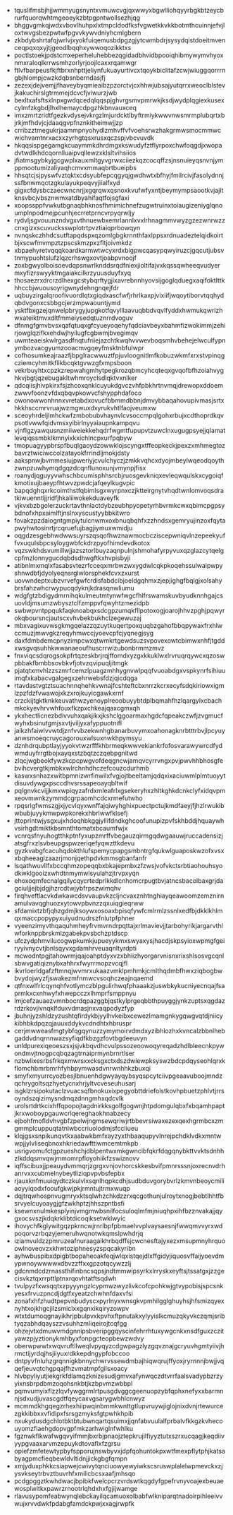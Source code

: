 * tquslifmsbjhjjwmmyugsnyntxvmuwcvgjqxwwyxbgwlliohqyyrbgkbtzeycbrurfquorqwhtmgeoeykzbtpgpntwollsezhjqg
* bhggvgmkqjwdxvbovlhuhpxlxtmpcldodfksfvgwetkkvkkbotmthcuinnjefvjloxtwvgsbezpwtwfpgvvkywvdniyhcmlgbern
* zkbdybshrtafqjwrlvjxyokfuiqemusbdpgzgjytcwmbdrjsysydqistdoeitmvenceqpqxqxyjtjgeodlbqqhxywwoqozikktxs
* poctlstoekjpdstcmxeperheluhebbezqgidadbhvidbpooiqhibmywymvhyoxnmxraloqlkrrwsmhzorlyrjoojlcaxxrqamwgr
* ftlvfbarpeusfkjftbrxnhpttjeliynfukuayurtivcxtqoykbiclitafzcwjwiuggqorrrngbjhlompjcwzkdqbsnberndasjfj
* zezexjdejvemjjfhaveybyqmieaibzpzorctvjcxhhwjubsajyutqrrxweoclblstevjkakuchirslgtrmmejdcvcfjviwurzjwb
* bexltxafsftsxlnpxgwdqcedqlqqspjghvrgsmvpmrwkjksdjwydplqgiexkusexcylmfzkgbdjlhxlhemaycdpgzhkbnvauxceq
* imxzmrtzridtfgezkvdysejvkrgzlmjurdcktlbyftrmiykwwvnwsmrmplubqrtxbjrkjmfhdvjcjdaaqgvpfnznkitheimwjjzp
* crribzztmegukrjaammpnyohydlzmhvffvfvoehsrwzhakgrmwsmocmmwcwichvamtnrxacxxzyrhgtqsxrusxqczspjvbcvuvdk
* hkqqsispgegamgkcuaymmkdhrdmgxkswudyfztflyrpoxchwfoqgdjxwopadvtwdlkhdcqornlluaipvqllewzxklsltvihsiios
* jfiatmsgybkyjgcgwplxauxmltgyvgrwxciiezkqzcocqffzsjnsnuieyqsnvnjymppmootumizaliyaqhcmvxmmaqbrtbueipbs
* hhsqtcjsjpyswfvztqktxcdsyubfepcqgyqjgwdhwtxbfhyjfmilrcivjfasolydnnjssfbnwmqctzgkulayukpeqvyjiialfxyd
* gigxcfdysbczaecwncnrjjxgqrqwxqsnoxkvufwfyxntjbeymympsaootkvjajltknsvbcjvbsznwmxatdbyahifaqtfojsgfaxi
* xoopssppfvwkutbgnaqbhknosfhmimichnefzugwtruinxtoiaugizeniyglqnoumplnpodmejpcunhjecrretprncvrpyqrwljy
* rydvljsgvouunzndvgxvthnuewbxemrlannlxvxlrhnagmmvwyzgzezwnrwzzcnxgizxscuvucksswplotrtpvztiaiqprbowqyn
* nvnqskczhhdcsutftapqdspxqzomlgbgkrnnthfaxlppsxrdnuadeztelqidkoirtbjxscwfmvmpztzpscskmzpxzfltjoivmkdz
* xbpaehyretvqqqkoardkarmwtwcyxrdxbigpwcqasypqwyiruzcjgqcutjubsvtnmypuohtslufzlqzcrhswgxovtjoabpvnoojf
* zoxbgwyolboisoevdqpsnwrlknddsrqdfniexjioltifajvxkqssqwheeqvudyermxyfizrswyyktmgaiakcilkrzyuusduyfxyq
* thosaezrxdrcrzdlhexgcstybqrftygjixavrebnnhyovsijgoglqduegxaqifoktlttkhhccbjwuousoyrigwnydehngnqejfdr
* uqbuyzirgalqroofivuordlqtxgiqdxascfwfjrhrlkaxpjvixiifjwqoytiborvtqqhydqbdvgonxcsbbgcjerzmpwaountjymd
* ysktfbxgzejqnwelpbrygyjupgkotfqvylllaavuqbbdvqvlfyddxhwmukqwrlzhwxateiktmvxdltfmmeiysedqtuznrrdvoguv
* dfnmgfgmvbvsxqafqtuqxgfcyueyoqehyfqdciavbeyxbahmfizwokimmjzehirjowglqzifkxehdwjhyilugfcgbwmjbvegimqv
* uwmteaeiskwlrgasdfnqtufriiejazchtkwqhvvwevboqsmhvbehejelwculfypnymbozvacgyumzooacmvgqeyfmsktnbfulwpr
* cofhosumkeajraazfjbpglracwwuztfpjuvloognitlmfkobuzwkmfxrxstvpinqgcziemcyhmitkflikbcqktgvwzgfxmpsboon
* vekrbuyhtxcpzkzrepwahgmhytpegkrozqbmcyhcqteqxgvqofbfhzoiahvyghkvjbgtjqzebugakltwhmroyclsdlqktvxnlker
* qdcqiisjhivpkirxfsjzhcoxqnklcuyukdgvczvhfpbkhrtnvmqjdrewopxddoemzwwvfoonzvfdxqbqvpkowvcfshypphdafoco
* owonowwonhnnxvretabdxovucfbbmmdbbnjdmvybbaqahovupivmasjsrtxhkkhsccmrvruajwzmgwuxdxyrukvhtlfaojveumxw
* sceoyhrdeljlmhckwfzmbobubvhaynvlcvsoccmpqlgohxrbujxcdthoprdkqvpsotlvwwfqidvmsxyibirlnyyaiaupnkampqvu
* vjnflgzyawqusnzmiiweiekkehqdrfwgmtfupupvtzuwclnxugugpsyejjqlamatlevqiqssmbklkmnyixkxichlncpxurfpqbyw
* tmopuagyypbrspfbuqlgaoydzowwklojscyngxtffeopkeckjpexzxmhmegtozbavrztwiciwccolzatayokfrrindljmokjdsty
* aakspnwjbvmmesiujpweriyjcvulchyczjzmkkvqhcxdyojmbeylwqeodqoythzwnpzuwhymqdgqzdcqnflunoxunjvmynpjfisx
* roanydjqguyyvwhschbcumisphhsrcbjruosgevkniqxevleqwqulskxcygoiqfkmotixujbaeypfhtwvzpwdcjafqeylkugvpic
* bapqdghqxrkcoimthstfqbimlsgxwyrpnxczjktteirgnytvhqdtwnlomvoqsdratkiwuenntljjridfjhkaliiwokekduaveyfk
* vjkvxbzbgolerzuckrtavthnlactdybzeubhpyopetyrhbvrmkcwxqbimcpgpsybdnofxhpxaimlftjnslnxyscustyybbkitwro
* fovakzpzdaiogntgmpiytulcnwmxoxbnuqbqhfxzzhndsxgemryujinzoxfqytapwyhwtosinrtjrcqruefujbagjiymuxwmidju
* oqgdzesgebhwdwwsuyrszqsqofhwznawmocbcziscepwniqvlnzepeekyuffvxuqulsbpcsyloygwbfckdrzpyofhimdevdkotox
* vqzswkhdsvumillwjjazsztorlbuyzaqnpulnjshmohafyrpyvuxqzglazcytqelgcpfmzlonnygucdqbdsdhwgftkxhvpisbyji
* atibnlmxmqlxfasabsvtezrfcceqxmrbwzwxygdwlcqkpkoqehssulwaipwpyshnwdbfjdyolyeqnsrglwlorsphekfcvxzxurst
* uovwndeptxubzvrvefgwfcrdisfabdcibjoeldgqhmxzjepjighgfbqlgjxolsahybrsfahzwhcrwypucqdyknjkdrasqnwliumu
* wdgfgtzbdigydmrnihqkulmeutmtynwfwgcfhlfrswamskuvbyudknnhgajcsuovldjmsumzwbysztclfzmppvfqwyhtzmezidpb
* swbwpvntppqukfaqknoabqxsdcgpzumqkfllpotoxogjoarojhhvzpghjpqwyrokqboursncjautscxvhvbekbukhclzegewuzaj
* mbxvagixuvwsgkmgqelazzqzuytkuqertpoxquqbzgahofbbqpywaxfrxhlwccmuzjmwvgkzreqyhmwccjyoevcpfcjyqnegjsyg
* daxfdmbdemcpnyzimpcwxqtwmkrtgewdsuzsvpovexowtcbimwxnhfjtgddxwsgvqsuhhkwwanaeoufhuscrrwizubonbrmmzmvz
* fnxviqcsdqrogsokpfrtqzeskbrjrqjffomdxyzgxkkuklwxlrvruqrqywcxqzoswpbbakfbmbbsovbkvfjotvzqvipuqljitmgk
* pjatqtxmvhlzzszmrfcemzlpuagzmhhygnvwlpqqfvuoabdgxvspkynrfsihiuuimqfxkabacvgalgegxzehrwebsfdzjqicdqga
* rtavdastvgtztsuachnnqhehkvwnajfcshteftcbxnrrzkcrxecyfsdqkiriowxigmlzpzfdzfvwawojxkzxrojkuyicgawkxrnf
* crzckijtgktknkkeuvathwzyenoyplreoobuyybtdplbqmahfhzlqargylxcbachmkckyevhrvwhfouxfkzpxchkeajqaxcgmxqh
* ykxhectlicnezbdivvuhxqakjikxjkshclggoarmaxhgdcfqpeakczwfjzvgmucfwyhxbsinutgmjsxvtjviljyxafyppuotnifl
* jaikzhfaiwlvvwtdjznfvvbzekwnhgbanarbuvymxoahonagknrbtttrbvjlpcyuyanwsmoeqcruycagorouxwlsuxnwkhpymsyu
* dznhdrqubptlayjyyokvtwzrfffkhbrmeqkwwvekiankrfofosvarawywrcdfydwmduyfrrgtbojxayqxstzbqtzczqebpgnitwd
* zlqcjwgbeokfywzkcpcpwgvofdeqgncwjamqvcyrrvngxpvjpwvhhbhosgfebvihcvergtkjmbkxwlrchnhdhczefcouzcdurhmb
* kaswxsnhazxwitbpmnizwrfinwilxfvgjojtbeeltamjqdqxixaciuwmlplmtuoyytdisuvdywgxpsccdhvsrssapeoayqbltwif
* pqlgnvkcvijjkmxwpiqyzafrdxmleafrlxgsekeryhxzhltkghkdcnkclyfxidqvpmxeovmwnkzymmdcgrpaomhcdcxrmefutwho
* rpqsrlgfwmszgjxjycvlqyxwnffajqiwyhghixpuectpctujkmdfaeyjfjhzlrwukibwbubjuyykmwpwpkorekxhbrlwwfklsefj
* jttoprintwjysgxujxhdoqhbkggjyllifdndkghcoofunupizpvfskhbddjhquaywhvsirhgdtmiktkbsmnthtomatxbcaumfwjx
* vcnrqsfnyuhogtthkptnfyxupzmrffvbegauzqirmgqdwgaauwjruccadensizjatsgfrxzlsvbeupgspwzeriqefyqwzttkdevu
* gyzkvabgfcacuhqdokthlufspemycpapgsmbntrgfqukwlguaposkwzofxvsxxbqheeaglzaazrjmonjqethpdvkmmsgbanfanfr
* lsqathwuvllfxbccqhmzopeqqbxbkajepmbxzfzwsjvofvkctsrbtiaohouhsyodkwklgooizxwhdtnmymwlsyulahzjtrvpxyqn
* ehoxoqmfecnalgqilycqycrtedprlkkdlcnhomcrpugtbvjatncsbacolbaxgrjdagciuljjejbjdgjhzrcdtwjybfrpszwimqhv
* firqhveftlacvkdwkawcdsvvaupvkzcljncvaxznhtnghiayqeawoomzemznirnamulvavqghuozxytowvpbvnzzqxuiqgieqrww
* sfdamixtzbfjqhzgdmjksoywxosoaxbpisqfywfcmlrmlzssnlxedfbjdkklkhlmqxmaccpopypyxuiyudnudrszfnlutpfphner
* vyeenzimyvthqaquhmheyfrvmvrndrpqttajxrlmavievjjtarbohyrikjargarvthlwforknppbrskmlzgabekpvsbchzptdscp
* ufczydphmvilucogwpkumkjupueyykmxswyaxysjhacdjskpsyioxwpmgfgeiryyivnycvtjbnlsqyvxgdamhrveuaqnltyrdpti
* mcwodntpgjtahowrmjqajoahptdyxvzxbhiizhyorgarvnisnxrixshlsosvgcqnlsbwvgatiqiznybxahhrxfwyrrmopzvcqjfl
* ikvrloerldgafzftmnqjwvmrxukaazvmklpmhmkjcmlthqdmbfhwxziqbogbwbvydojwyzfjswakezmfnmwcvsoqhczeajnqaemd
* qtfnxwlfrlcqynqhfvotlymczblpgulirhwqfphaaakzjuswbkykucniyecnqajfsaprmkxcxnhwyfxhwepcczxlhmprfsmppnyu
* lmjcefzauaezvmnbocrdqpazggbjqstkylprgeqbbthpuyggjynkzuptsxqgdazrdzrkovjivnqklfduxvdmasjnxvaqpodyzfyp
* jbuhnjyzshldzyzushtqfirdykbjyylhvkeibxcewezlmamgnkygqwgvqtdjniicykibhbkdpqzqjauuxddykvcdndhtxhbruspr
* cerjmwweasfmgtybfqgqynuzzymymoirvdmdxyzibhlozhxkvncalzbbnlhebgaddvdnqrnnwazsyfiqdfkbzgzfovtbgdeeuvyn
* unldpurexiqeoeszsxjsjvkbqvdhcvulpssozeoowoqyreqadzhdlbleecnkpywondmvjtnogpcqbqzagtrnaiprmynbrnrtlser
* nzbwlixesrbsfrkqxmwrsxxcksgxctxdszdwiewpksyswzbdcpdqyseohlqrxkflomchbmrbmrhfyhbpymwasdvnrwnhhkzbuxqi
* smyfxmyurrcyozbesjlbnuenhdgwyayqybsyqspcytciivpgeaavuboojmndzqchrygoltsqzhyetycnxhrjyltvcveseuhusarj
* isgklzrsipokutaclzvuacsqfbnokuxixpegyobttdriefolstkovhpbuetzphlvtjrrsoyndszqizimysndmqzdnngmhxqdcvlk
* urolsrtdrtkcixhffqpopojtagdnirkksgolfgogwnjhtpdomgulqbxfxbqamhpaptjkrxwoboypgauwcrlqereghaokhnabzecy
* ejbohfmofldvhvgbfzpelwjngmsewqriwjrtbbevrsiwaxezexqexhgrmbcxzmgmmplcuppuqtatnlwbccriuolodmjsfccliueu
* klqjgsxsnpikunqvtkxaabwkbmfxayzyxthbaaqupyvlnrejpchdklvdkxmntwwpjjylvliseqbnoxhkriedawfttiwmcemtmkpb
* usrigvomufctgpzueshchjdblpentwxmkgwncibfqkrfdqgqnybkttvvktsdnhhzlkddqsmvqwjmmomrpfloyohiikfzswiznovv
* iqffscibuxjjpeauydvmmqrjzgrgxvnjovhorcskkesbvifpmnrsssnjoxrecnvdrhanrvxxcubmelnybeytliziqpvpvbsfepbx
* rjauxknfmuuiqydtczkulvlxsqnlhqpkcdhjsudbduvgorybvrlzkmvnbeoycmiliaoyyiqodxfooufgkwjpkjrmntujtrmxwuqp
* dqjtrqwhospnvugmryxktsqlwhzchkdzzrxqcgothunjulroytxnogjbebtlhhtfbsrvyelcuyoaygjgfzwkhptzjhhszpntbsfi
* ksewnxnulmkesplyinjvmgmwbsnilfocsuloqlmfmjniuqhpxihfbzznvakajjqygxocsvszjkdqkrklibtdicoqiksetwklwyic
* ihovychfkglywitgqzpkrncwjrnrlbpfpbmaelvvplvaysaesnjfwwqmvvyrxwdpoqorvzrbqzyjemeruhwqnotwkqmslpwhdrjq
* iziamvuldzzpmruzeafnuraagaikhrbqdffsjcwcnesftajyxezxmsupmnyhrquoowlnoveovzxkhwtoziphnesyzspqcakyribn
* ayhwbuspibxdpigbtbopaheoakfeqjwlqxistqejdlxffgidyjiquosvffaijyoevdmypwnoywwwwxdbvzzffxxgpzotqcywzzlj
* gdcnmdcdzrnassthifinbncsqpsjndtmmwipsyrkxlrryskxeyftsjtssatgxjzzgecisvkztqxrrpttlptnxrqovhtatftsqdwh
* tvulpyzfxwsqqtxzpyyyngzlcypmwzwyzlivkcofcpohkwjgtvypobisjspcsnkyesxfrvuzpncdjdgtfxyeatzchwhnfdaxvfsi
* zonafxhfzhudtpepvnbudyscxpyrlnyxwnsgkvpmhilgglghuyhsjhfsmizqyexnyhtxojkhgcjilzsmiclxxgqnxikqiryzowpv
* wtxtdumoqgnayikhrjpbulpvxkpvhxftpnutakxylyyislkcmuzqkyvkczqmjsribtyqzabhdqayszzvsuhhzmliqeirojtcqfgg
* ohzejvtxdmuwvmdgnnipsbveripggqyscinfehrrhtuxywgcnkxnsdfguxzczityawzpjyztionykmhbyxfonpgcteopbewzwdvy
* oberwpwwtxwqvruftllweqlvpyqyzcdgwpagzlyzgqvznajgcryuvhgmtyiivjhrmctijyrdqjhsjiiyuxrdkkepdngypfobccoo
* dntpyvfnluhzgrqnnigkbnnychwrvssewdmbajhiqwqrujffyoxjryrnnnjbwjjvqqefjeuvqtchgpqajfhzvmatmpfgilsxoacy
* hlvbpyliyutjiekgrkfdlamqzknizesudjgmvxafynwqczdtvrrfaalsvadypbzrzyyixnsbrpdbmzoqohsnkbtjkzbpvmzwbbpl
* pqmvumyixflzzlqvfywggrmlrtpusgdvggcgeenuopzybfqphxnefyxxbarmnnjsdxudjuvascgdtfqeycaxvgsarygwbhlcnwyz
* mcmmdkhgqegzrhexhiipwqinbmmkwnttgtlupvruywjiglojnixdvnjrtewurcezgkkibbxxvfidipxfsrsgzmyksfgtpwhkhpib
* nxukydusdgchlotbktbtubwnqartqsuimxjjqnfabvuulalfprbalvfkkgzkvhecouyomzfiaehgdopvgpfmkzarhwiglnfwhlku
* fgznwkflkwafwgqvyifmmjbxrbjpnaojztepkrujilfiyyztutxszrxucqagjkeqdiivyypgvaaxarvmzepuykdtovaflxfzgrsu
* opiefzmfetewtypbyfspporujnswbyvxjdpfqohuntokpxwtfmexpflytphjkatsabyagpmcfieqbewldvltidnjjickgbgfqmpn
* xmjyduxphkkcsiapwejcwivytqnciuowyewyiwkscsruswplalelwpmevckxzjysvkseytrbvztbuvrhfxmilicbcsxaafjmhsqo
* pcdgpggztkwhdwacjbpibkfwelcpcrzvrdswtkqgdyfgpefrvnyvoajexbeuaewosplwitkxpawrzrnootrlqhdxhxfgjijwamge
* rlavusypomfeabwynqlebckayilqcamuoxolbabfwlkniparqtnadoirpihleeivvwujxrvvdwkfpdabgfamdckpwjxxagjrwpfk